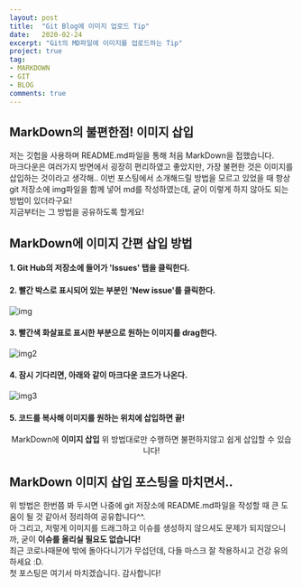 ```yaml
---
layout: post
title:  "Git Blog에 이미지 업로드 Tip"
date:   2020-02-24
excerpt: "Git의 MD파일에 이미지를 업로드하는 Tip"
project: true
tag:
- MARKDOWN
- GIT
- BLOG
comments: true
---
```


## MarkDown의 불편한점! 이미지 삽입  
저는 깃헙을 사용하며 README.md파일을 통해 처음 MarkDown을 접했습니다.  
마크다운은 여러가지 방면에서 굉장히 편리하였고 좋았지만, 가장 불편한 것은 이미지를 삽입하는 것이라고 생각해..
이번 포스팅에서 소개해드릴 방법을 모르고 있었을 때 항상 git 저장소에 img파일을 함께 넣어 md를 작성하였는데, 굳이 이렇게 하지 않아도 되는 방법이 있더라구요!  
지금부터는 그 방법을 공유하도록 할게요!

## MarkDown에 이미지 간편 삽입 방법  
#### 1. Git Hub의 저장소에 들어가 'Issues' 탭을 클릭한다.
#### 2. 빨간 박스로 표시되어 있는 부분인 'New issue'를 클릭한다.
![img](https://user-images.githubusercontent.com/33629459/75141960-65bd2800-5735-11ea-95db-a7abba094378.png)
#### 3. 빨간색 화살표로 표시한 부분으로 원하는 이미지를 drag한다.
![img2](https://user-images.githubusercontent.com/33629459/75142132-c2204780-5735-11ea-8ff8-ac0dd27a56ef.png)
#### 4. 잠시 기다리면, 아래와 같이 마크다운 코드가 나온다.
![img3](https://user-images.githubusercontent.com/33629459/75142234-ff84d500-5735-11ea-81f3-0eef8d9332ec.png)
#### 5. 코드를 복사해 이미지를 원하는 위치에 삽입하면 끝!

<center>MarkDown에 <b>이미지 삽입</b> 위 방법대로만 수행하면 불편하지않고 쉽게 삽입할 수 있습니다!</center>

## MarkDown 이미지 삽입 포스팅을 마치면서..
위 방법은 한번쯤 봐 두시면 나중에 git 저장소에 README.md파일을 작성할 때 큰 도움이 될 것 같아서 정리하여 공유합니다^^.  
아 그리고, 저렇게 이미지를 드래그하고 이슈를 생성하지 않으셔도 문제가 되지않으니까, 굳이 <b>이슈를 올리실 필요도 없습니다!</b>  
최근 코로나때문에 밖에 돌아다니기가 무섭던데, 다들 마스크 잘 착용하시고 건강 유의하세요 :D.  
첫 포스팅은 여기서 마치겠습니다. 감사합니다!
